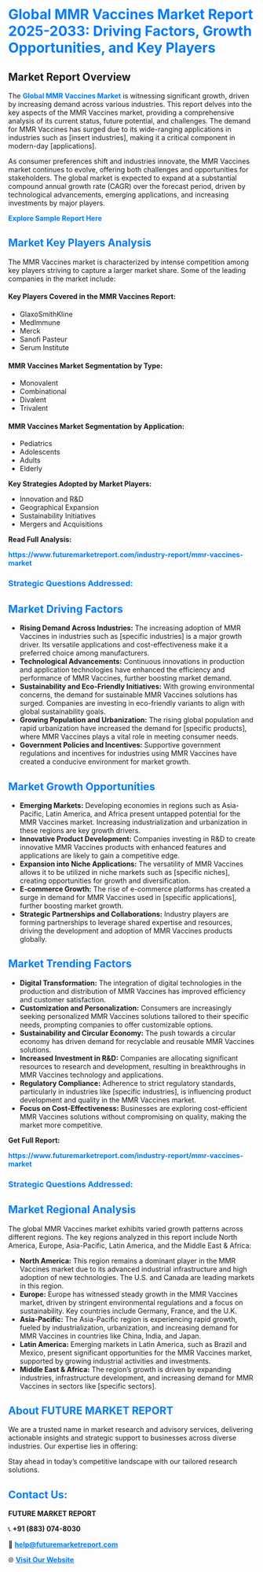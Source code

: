 <h1 style="color: #007BFF;">Global MMR Vaccines Market Report 2025-2033: Driving Factors, Growth Opportunities, and Key Players</h1>

<section id="overview">
<h2>Market Report Overview</h2>
<p>The <a href="https://www.futuremarketreport.com/industry-report/mmr-vaccines-market" style="color: #007BFF; text-decoration: none;"><strong>Global MMR Vaccines Market</strong></a> is witnessing significant growth, driven by increasing demand across various industries. This report delves into the key aspects of the MMR Vaccines market, providing a comprehensive analysis of its current status, future potential, and challenges. The demand for MMR Vaccines has surged due to its wide-ranging applications in industries such as [insert industries], making it a critical component in modern-day [applications].</p>
<p>As consumer preferences shift and industries innovate, the MMR Vaccines market continues to evolve, offering both challenges and opportunities for stakeholders. The global market is expected to expand at a substantial compound annual growth rate (CAGR) over the forecast period, driven by technological advancements, emerging applications, and increasing investments by major players.</p>
</section>

<section id="overview">
<p><a href="https://www.futuremarketreport.com/request-sample/reportId=64307" style="color: #007BFF; text-decoration: none;"><strong>Explore Sample Report Here</strong></a></p>
</section>

<section id="key-players">
<h2 style="color: #007BFF;">Market Key Players Analysis</h2>
<p>The MMR Vaccines market is characterized by intense competition among key players striving to capture a larger market share. Some of the leading companies in the market include:</p>
<h4>Key Players Covered in the MMR Vaccines Report:</h4>
<ul><li>GlaxoSmithKline</li><li>Medlmmune</li><li>Merck</li><li>Sanofi Pasteur</li><li>Serum Institute</li></ul>
<h4>MMR Vaccines Market Segmentation by Type:</h4>
<ul><li>Monovalent</li><li>Combinational</li><li>Divalent</li><li>Trivalent</li></ul>

<h4>MMR Vaccines Market Segmentation by Application:</h4>
<ul><li>Pediatrics</li><li>Adolescents</li><li>Adults</li><li>Elderly</li></ul>
<p><strong>Key Strategies Adopted by Market Players:</strong></p>
<ul>
<li>Innovation and R&D</li>
<li>Geographical Expansion</li>
<li>Sustainability Initiatives</li>
<li>Mergers and Acquisitions</li>
</ul>
</section>

<section>
<p><strong>Read Full Analysis: </strong></p><a href="https://www.futuremarketreport.com/industry-report/mmr-vaccines-market" style="color: #007BFF; text-decoration: none;"><strong>https://www.futuremarketreport.com/industry-report/mmr-vaccines-market</strong></a>
<h3 style="color: #007BFF;">Strategic Questions Addressed:</h3>
</section>

<section id="driving-factors">
<h2 style="color: #007BFF;">Market Driving Factors</h2>
<ul>
<li><strong>Rising Demand Across Industries:</strong> The increasing adoption of MMR Vaccines in industries such as [specific industries] is a major growth driver. Its versatile applications and cost-effectiveness make it a preferred choice among manufacturers.</li>
<li><strong>Technological Advancements:</strong> Continuous innovations in production and application technologies have enhanced the efficiency and performance of MMR Vaccines, further boosting market demand.</li>
<li><strong>Sustainability and Eco-Friendly Initiatives:</strong> With growing environmental concerns, the demand for sustainable MMR Vaccines solutions has surged. Companies are investing in eco-friendly variants to align with global sustainability goals.</li>
<li><strong>Growing Population and Urbanization:</strong> The rising global population and rapid urbanization have increased the demand for [specific products], where MMR Vaccines plays a vital role in meeting consumer needs.</li>
<li><strong>Government Policies and Incentives:</strong> Supportive government regulations and incentives for industries using MMR Vaccines have created a conducive environment for market growth.</li>
</ul>
</section>

<section id="growth-opportunities">
<h2 style="color: #007BFF;">Market Growth Opportunities</h2>
<ul>
<li><strong>Emerging Markets:</strong> Developing economies in regions such as Asia-Pacific, Latin America, and Africa present untapped potential for the MMR Vaccines market. Increasing industrialization and urbanization in these regions are key growth drivers.</li>
<li><strong>Innovative Product Development:</strong> Companies investing in R&D to create innovative MMR Vaccines products with enhanced features and applications are likely to gain a competitive edge.</li>
<li><strong>Expansion into Niche Applications:</strong> The versatility of MMR Vaccines allows it to be utilized in niche markets such as [specific niches], creating opportunities for growth and diversification.</li>
<li><strong>E-commerce Growth:</strong> The rise of e-commerce platforms has created a surge in demand for MMR Vaccines used in [specific applications], further boosting market growth.</li>
<li><strong>Strategic Partnerships and Collaborations:</strong> Industry players are forming partnerships to leverage shared expertise and resources, driving the development and adoption of MMR Vaccines products globally.</li>
</ul>
</section>

<section id="trending-factors">
<h2 style="color: #007BFF;">Market Trending Factors</h2>
<ul>
<li><strong>Digital Transformation:</strong> The integration of digital technologies in the production and distribution of MMR Vaccines has improved efficiency and customer satisfaction.</li>
<li><strong>Customization and Personalization:</strong> Consumers are increasingly seeking personalized MMR Vaccines solutions tailored to their specific needs, prompting companies to offer customizable options.</li>
<li><strong>Sustainability and Circular Economy:</strong> The push towards a circular economy has driven demand for recyclable and reusable MMR Vaccines solutions.</li>
<li><strong>Increased Investment in R&D:</strong> Companies are allocating significant resources to research and development, resulting in breakthroughs in MMR Vaccines technology and applications.</li>
<li><strong>Regulatory Compliance:</strong> Adherence to strict regulatory standards, particularly in industries like [specific industries], is influencing product development and quality in the MMR Vaccines market.</li>
<li><strong>Focus on Cost-Effectiveness:</strong> Businesses are exploring cost-efficient MMR Vaccines solutions without compromising on quality, making the market more competitive.</li>
</ul>
</section>

<section>
<p><strong>Get Full Report: </strong></p><a href="https://www.futuremarketreport.com/industry-report/mmr-vaccines-market" style="color: #007BFF; text-decoration: none;"><strong>https://www.futuremarketreport.com/industry-report/mmr-vaccines-market</strong></a>
<h3 style="color: #007BFF;">Strategic Questions Addressed:</h3>
</section>


<section id="regional-analysis">
<h2 style="color: #007BFF;">Market Regional Analysis</h2>
<p>The global MMR Vaccines market exhibits varied growth patterns across different regions. The key regions analyzed in this report include North America, Europe, Asia-Pacific, Latin America, and the Middle East & Africa:</p>
<ul>
<li><strong>North America:</strong> This region remains a dominant player in the MMR Vaccines market due to its advanced industrial infrastructure and high adoption of new technologies. The U.S. and Canada are leading markets in this region.</li>
<li><strong>Europe:</strong> Europe has witnessed steady growth in the MMR Vaccines market, driven by stringent environmental regulations and a focus on sustainability. Key countries include Germany, France, and the U.K.</li>
<li><strong>Asia-Pacific:</strong> The Asia-Pacific region is experiencing rapid growth, fueled by industrialization, urbanization, and increasing demand for MMR Vaccines in countries like China, India, and Japan.</li>
<li><strong>Latin America:</strong> Emerging markets in Latin America, such as Brazil and Mexico, present significant opportunities for the MMR Vaccines market, supported by growing industrial activities and investments.</li>
<li><strong>Middle East & Africa:</strong> The region’s growth is driven by expanding industries, infrastructure development, and increasing demand for MMR Vaccines in sectors like [specific sectors].</li>
</ul>
</section>

<footer>
<h2 style="color: #007BFF;">About FUTURE MARKET REPORT</h2>
<p>We are a trusted name in market research and advisory services, delivering actionable insights and strategic support to businesses across diverse industries. Our expertise lies in offering:</p>

<p>Stay ahead in today’s competitive landscape with our tailored research solutions.</p>

<h2 style="color: #007BFF;">Contact Us:</h2>
<p><strong>FUTURE MARKET REPORT</strong></p>
<p>📞 <strong>+91 (883) 074-8030</strong></p>
<p>📧 <strong><a href="mailto:help@futuremarketreport.com" style="color: #007BFF;">help@futuremarketreport.com</a></strong></p>
<p>🌐 <strong><a href="https://www.futuremarketreport.com/" style="color: #007BFF;">Visit Our Website</a></strong></p>
</footer>